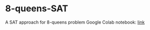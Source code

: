 # 8-queens-SAT
A SAT approach for 8-queens problem
Google Colab notebook: [link](https://colab.research.google.com/drive/16AsOkmhp1msaetdX4Phmi_iHzvDX4Gfi?usp=sharing)
